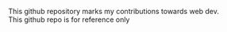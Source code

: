 This github repository marks my contributions towards web dev.
<br> This github repo is for reference only
